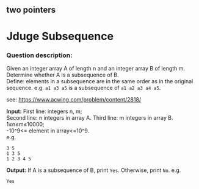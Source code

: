 ## two pointers
# Jduge Subsequence
### Question description:

Given an integer array A of length n and an integer array B of length m. Determine whether A is a subsequence of B.  
Define: elements in a subsequence are in the same order as in the original sequence. e.g. `a1 a3 a5` is a subsequence of `a1 a2 a3 a4 a5`.

see: <https://www.acwing.com/problem/content/2818/>  

**Input:**
First line: integers n, m;  
Second line: n integers in array A.
Third line: m integers in array B.    
1≤n≤m≤10000;  
-10^9<= element in array<=10^9.  
e.g.
```
3 5
1 3 5
1 2 3 4 5
```
**Output:**
If A is a subsequence of B, print `Yes`. Otherwise, print `No`.
e.g.
```
Yes
```
